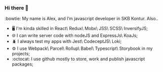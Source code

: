 ### Hi there 👋

:bowtie: My name is Alex, and I’m javascript developer in SKB Kontur. Also..
- :desktop_computer: I'm kinda skilled in React\ Redux\ Mobx\ JSS\ SCSS\ InversifyJS;
- :globe_with_meridians: I can write server code with nodeJS and ExpressJs\ KoaJs;
- :beetle: I always test my apps with Jest\ CodeceptJS\ Loki;
- :gear: I use Webpack\ Parcel\ Rollup\ Babel\ Typescript\ Storybook in my projects;
- :octocat: I use github mostly to store, work and publish javascript packages;
